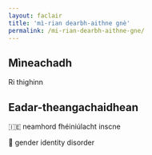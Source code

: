 ```yaml
---
layout: faclair
title: 'mì-rian dearbh-aithne gnè'
permalink: /mi-rian-dearbh-aithne-gne/
---
```


## Mìneachadh

Ri thighinn

## Eadar-theangachaidhean

&#x1f1ee;&#x1f1ea; neamhord fhéiniúlacht inscne

&#x1f3f4;&#xe0067;&#xe0062;&#xe0065;&#xe006e;&#xe0067;&#xe007f; gender identity disorder